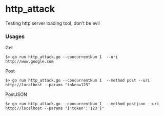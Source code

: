 http_attack
==============

Testing http server loading tool, don't be evil

### Usages

Get
```
$> go run http_attack.go --concurrentNum 1  --uri http://www.google.com
```

Post
```
$> go run http_attack.go --concurrentNum 1  --method post --uri http://localhost --params "token=123"
```

PostJSON
```
$> go run http_attack.go --concurrentNum 1  --method postjson --uri http://localhost --params "{'token':'123'}"
```